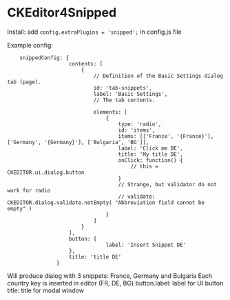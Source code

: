 CKEditor4Snipped
================

Install:
add `config.extraPlugins = 'snipped';` in config.js file

Example config:
```
    snippedConfig: {
                    contents: [
                        {
                            // Definition of the Basic Settings dialog tab (page).
                            id: 'tab-snippets',
                            label: 'Basic Settings',
                            // The tab contents.
                            
                            elements: [
                                {
                                    type: 'radio',
                                    id: 'items',
                                    items: [['France', '{France}'], ['Germany', '{Germany}'], ['Bulgaria', 'BG']],
                                    label: 'Click me DE',
                                    title: 'My title DE',
                                    onClick: function() {
                                        // this = CKEDITOR.ui.dialog.button
                                    }
                                    // Strange, but validator do not work for radio
                                    // validate: CKEDITOR.dialog.validate.notEmpty( "Abbreviation field cannot be empty" )
                                }
                            ]
                        }
                    ],
                    button: {
                                label: 'Insert Snippet DE'
                    },
                    title: 'title DE'
                }
```

Will produce dialog with 3 snippets:
France, Germany and Bulgaria
Each country key is inserted in editor (FR, DE, BG)
button.label: label for UI button
title: title for modal window